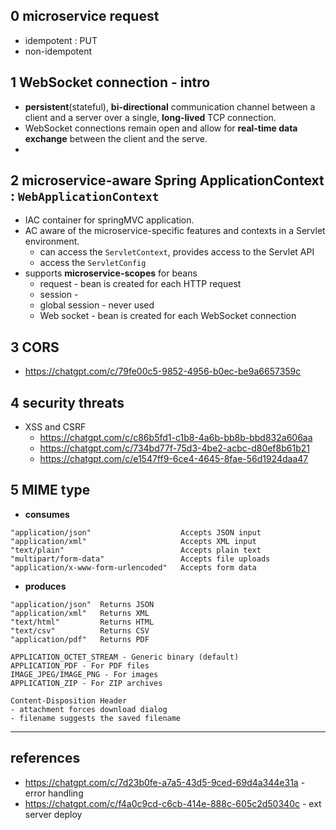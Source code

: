 ## 0 microservice request
- idempotent : PUT
- non-idempotent

## 1 WebSocket connection - intro
- **persistent**(stateful), **bi-directional** communication channel between a client and a server over a single, **long-lived** TCP connection. 
- WebSocket connections remain open and allow for **real-time data exchange** between the client and the serve.
- 
## 2 microservice-aware Spring ApplicationContext : `WebApplicationContext`
- IAC container for springMVC application.
- AC aware of the microservice-specific features and contexts in a Servlet environment.
    - can access the `ServletContext`, provides access to the Servlet API
    - access the `ServletConfig`
- supports **microservice-scopes** for beans
    - request - bean is created for each HTTP request
    - session -
    - global session - never used
    - Web socket - bean is created for each WebSocket connection

## 3 CORS
- https://chatgpt.com/c/79fe00c5-9852-4956-b0ec-be9a6657359c

## 4 security threats
- XSS and CSRF 
  -  https://chatgpt.com/c/c86b5fd1-c1b8-4a6b-bb8b-bbd832a606aa
  - https://chatgpt.com/c/734bd77f-75d3-4be2-acbc-d80ef8b61b21
  - https://chatgpt.com/c/e1547ff9-6ce4-4645-8fae-56d1924daa47

## 5 MIME type
- **consumes**
```text
"application/json"	                  Accepts JSON input
"application/xml"	                  Accepts XML input
"text/plain"	                      Accepts plain text
"multipart/form-data"	              Accepts file uploads
"application/x-www-form-urlencoded"	  Accepts form data
```
- **produces**
```
"application/json"	Returns JSON
"application/xml"	Returns XML
"text/html"	        Returns HTML
"text/csv"	        Returns CSV
"application/pdf"	Returns PDF

APPLICATION_OCTET_STREAM - Generic binary (default)
APPLICATION_PDF - For PDF files
IMAGE_JPEG/IMAGE_PNG - For images
APPLICATION_ZIP - For ZIP archives

Content-Disposition Header
- attachment forces download dialog
- filename suggests the saved filename

```

---
## references
- https://chatgpt.com/c/7d23b0fe-a7a5-43d5-9ced-69d4a344e31a - error handling
- https://chatgpt.com/c/f4a0c9cd-c6cb-414e-888c-605c2d50340c - ext server deploy